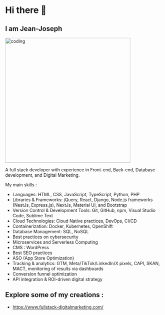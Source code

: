 # Hi there 👋

## I am Jean-Joseph

<img src="https://github.com/user-attachments/assets/16af645d-a2ba-4e72-8f96-46cf79cead4a" alt="coding" width="400"/>

A full stack developer with experience in Front-end, Back-end, Database development, and Digital Marketing.

My main skills :

- Languages: HTML, CSS, JavaScript, TypeScript, Python, PHP
- Libraries & Frameworks: jQuery, React, Django, Node.js frameworks (NestJs, Express.js), NextJs, Material UI, and Bootstrap
- Version Control & Development Tools: Git, GitHub, npm, Visual Studio Code, Sublime Text
- Cloud Technologies: Cloud Native practices, DevOps, CI/CD
- Containerization: Docker, Kubernetes, OpenShift
- Database Management: SQL, NoSQL
- Best practices on cybersecurity
- Microservices and Serverless Computing
- CMS : WordPress
- Best SEO practices
- ASO (App Store Optimization)
- Tracking & analytics: GTM, Meta/TikTok/LinkedIn/X pixels, CAPI, SKAN, MACT, monitoring of results via dashboards
- Conversion funnel optimization
- API integration & ROI-driven digital strategy

## Explore some of my creations :

- https://www.fullstack-digitalmarketing.com/
